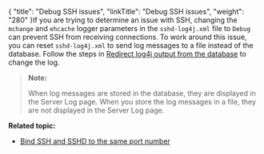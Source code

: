 {
    "title": "Debug SSH issues",
    "linkTitle": "Debug SSH issues",
    "weight": "280"
}If you are trying to determine an issue with SSH, changing the `mchange` and `ehcache` logger parameters in the `sshd-log4j.xml` file to `Debug` can prevent SSH from receiving connections. To work around this issue, you can reset `sshd-log4j.xml` to send log messages to a file instead of the database. Follow the steps in [Redirect log4j output from the database](../../c_st_serverlogs/r_st_logfiledetails/t_st_redirect_log4j_output_from_database#AppServerLogs_558321163_1039943) to change the log.

> **Note:**
>
> When log messages are stored in the database, they are displayed in the Server Log page. When you store the log messages in a file, they are not displayed in the Server Log page.

**Related topic:**

-   [Bind SSH and SSHD to the same port number](../t_st_bind_ssh_sshd_same_port_number)
